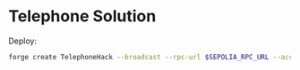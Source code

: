 # Telephone Solution

Deploy:

```bash
forge create TelephoneHack --broadcast --rpc-url $SEPOLIA_RPC_URL --account sepoliaKey --constructor-args <instanceAddress>
```
